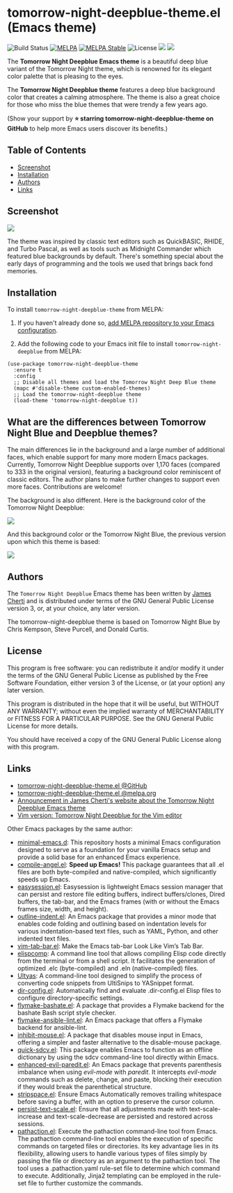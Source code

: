 # tomorrow-night-deepblue-theme.el (Emacs theme)
![Build Status](https://github.com/jamescherti/tomorrow-night-deepblue-theme.el/actions/workflows/ci.yml/badge.svg)
[![MELPA](https://melpa.org/packages/tomorrow-night-deepblue-theme-badge.svg)](https://melpa.org/#/tomorrow-night-deepblue-theme)
[![MELPA Stable](https://stable.melpa.org/packages/tomorrow-night-deepblue-theme-badge.svg)](https://stable.melpa.org/#/tomorrow-night-deepblue-theme)
![License](https://img.shields.io/github/license/jamescherti/tomorrow-night-deepblue-theme.el)
![](https://raw.githubusercontent.com/jamescherti/tomorrow-night-deepblue-theme.el/main/.images/made-for-gnu-emacs.svg)
![](https://jamescherti.com/misc/made-for-gnu-emacs.svg)

The **Tomorrow Night Deepblue Emacs theme** is a beautiful deep blue variant of the Tomorrow Night theme, which is renowned for its elegant color palette that is pleasing to the eyes.

The **Tomorrow Night Deepblue theme** features a deep blue background color that creates a calming atmosphere. The theme is also a great choice for those who miss the blue themes that were trendy a few years ago.

(Show your support by **⭐ starring tomorrow-night-deepblue-theme on GitHub** to help more Emacs users discover its benefits.)

## Table of Contents

- [Screenshot](#screenshot)
- [Installation](#installation)
- [Authors](#authors)
- [Links](#links)

## Screenshot

![](https://raw.githubusercontent.com/jamescherti/tomorrow-night-deepblue-theme.el/master/.images/screenshot.png)

The theme was inspired by classic text editors such as QuickBASIC, RHIDE, and Turbo Pascal, as well as tools such as Midnight Commander which featured blue backgrounds by default. There's something special about the early days of programming and the tools we used that brings back fond memories.

## Installation

To install `tomorrow-night-deepblue-theme` from MELPA:

1. If you haven't already done so, [add MELPA repository to your Emacs configuration](https://melpa.org/#/getting-started).

2. Add the following code to your Emacs init file to install `tomorrow-night-deepblue` from MELPA:
``` emacs-lisp
(use-package tomorrow-night-deepblue-theme
  :ensure t
  :config
  ;; Disable all themes and load the Tomorrow Night Deep Blue theme
  (mapc #'disable-theme custom-enabled-themes)
  ;; Load the tomorrow-night-deepblue theme
  (load-theme 'tomorrow-night-deepblue t))
```

## What are the differences between Tomorrow Night Blue and Deepblue themes?

The main differences lie in the background and a large number of additional faces, which enable support for many more modern Emacs packages. Currently, Tomorrow Night Deepblue supports over 1,170 faces (compared to 333 in the original version), featuring a background color reminiscent of classic editors. The author plans to make further changes to support even more faces. Contributions are welcome!

The background is also different. Here is the background color of the Tomorrow Night Deepblue:

![](https://raw.githubusercontent.com/jamescherti/tomorrow-night-deepblue-theme.el/master/.images/background-tomorrow-night-deepblue.png)

And this background color or the Tomorrow Night Blue, the previous version upon which this theme is based:

![](https://raw.githubusercontent.com/jamescherti/tomorrow-night-deepblue-theme.el/master/.images/background-tomorrow-night-blue.png)

## Authors

The `Tomorrow Night Deepblue` Emacs theme has been written by [James Cherti](https://www.jamescherti.com/) and is distributed under terms of the GNU General Public License version 3, or, at your choice, any later version.

The tomorrow-night-deepblue theme is based on Tomorrow Night Blue by Chris Kempson, Steve Purcell, and Donald Curtis.

## License

This program is free software: you can redistribute it and/or modify it under the terms of the GNU General Public License as published by the Free Software Foundation, either version 3 of the License, or (at your option) any later version.

This program is distributed in the hope that it will be useful, but WITHOUT ANY WARRANTY; without even the implied warranty of MERCHANTABILITY or FITNESS FOR A PARTICULAR PURPOSE. See the GNU General Public License for more details.

You should have received a copy of the GNU General Public License along with this program.

## Links
- [tomorrow-night-deepblue-theme.el @GitHub](https://github.com/jamescherti/tomorrow-night-deepblue-theme.el)
- [tomorrow-night-deepblue-theme.el @melpa.org](https://melpa.org/#/tomorrow-night-deepblue-theme)
- [Announcement in James Cherti's website about the Tomorrow Night Deepblue Emacs theme](https://www.jamescherti.com/emacs-tomorrow-night-deepblue-theme-a-refreshing-color-scheme-with-a-deep-blue-background/)
- [Vim version: Tomorrow Night Deepblue for the Vim editor](https://www.jamescherti.com/vim-tomorrow-night-seablue-theme-color-scheme/)

Other Emacs packages by the same author:
- [minimal-emacs.d](https://github.com/jamescherti/minimal-emacs.d): This repository hosts a minimal Emacs configuration designed to serve as a foundation for your vanilla Emacs setup and provide a solid base for an enhanced Emacs experience.
- [compile-angel.el](https://github.com/jamescherti/compile-angel.el): **Speed up Emacs!** This package guarantees that all .el files are both byte-compiled and native-compiled, which significantly speeds up Emacs.
- [easysession.el](https://github.com/jamescherti/easysession.el): Easysession is lightweight Emacs session manager that can persist and restore file editing buffers, indirect buffers/clones, Dired buffers, the tab-bar, and the Emacs frames (with or without the Emacs frames size, width, and height).
- [outline-indent.el](https://github.com/jamescherti/outline-indent.el): An Emacs package that provides a minor mode that enables code folding and outlining based on indentation levels for various indentation-based text files, such as YAML, Python, and other indented text files.
- [vim-tab-bar.el](https://github.com/jamescherti/vim-tab-bar.el): Make the Emacs tab-bar Look Like Vim’s Tab Bar.
- [elispcomp](https://github.com/jamescherti/elispcomp): A command line tool that allows compiling Elisp code directly from the terminal or from a shell script. It facilitates the generation of optimized .elc (byte-compiled) and .eln (native-compiled) files.
- [Ultyas](https://github.com/jamescherti/ultyas/): A command-line tool designed to simplify the process of converting code snippets from UltiSnips to YASnippet format.
- [dir-config.el](https://github.com/jamescherti/dir-config.el): Automatically find and evaluate .dir-config.el Elisp files to configure directory-specific settings.
- [flymake-bashate.el](https://github.com/jamescherti/flymake-bashate.el): A package that provides a Flymake backend for the bashate Bash script style checker.
- [flymake-ansible-lint.el](https://github.com/jamescherti/flymake-ansible-lint.el): An Emacs package that offers a Flymake backend for ansible-lint.
- [inhibit-mouse.el](https://github.com/jamescherti/inhibit-mouse.el): A package that disables mouse input in Emacs, offering a simpler and faster alternative to the disable-mouse package.
- [quick-sdcv.el](https://github.com/jamescherti/quick-sdcv.el): This package enables Emacs to function as an offline dictionary by using the sdcv command-line tool directly within Emacs.
- [enhanced-evil-paredit.el](https://github.com/jamescherti/enhanced-evil-paredit.el): An Emacs package that prevents parenthesis imbalance when using *evil-mode* with *paredit*. It intercepts *evil-mode* commands such as delete, change, and paste, blocking their execution if they would break the parenthetical structure.
- [stripspace.el](https://github.com/jamescherti/stripspace.el): Ensure Emacs Automatically removes trailing whitespace before saving a buffer, with an option to preserve the cursor column.
- [persist-text-scale.el](https://github.com/jamescherti/persist-text-scale.el): Ensure that all adjustments made with text-scale-increase and text-scale-decrease are persisted and restored across sessions.
- [pathaction.el](https://github.com/jamescherti/pathaction.el): Execute the pathaction command-line tool from Emacs. The pathaction command-line tool enables the execution of specific commands on targeted files or directories. Its key advantage lies in its flexibility, allowing users to handle various types of files simply by passing the file or directory as an argument to the pathaction tool. The tool uses a .pathaction.yaml rule-set file to determine which command to execute. Additionally, Jinja2 templating can be employed in the rule-set file to further customize the commands.
